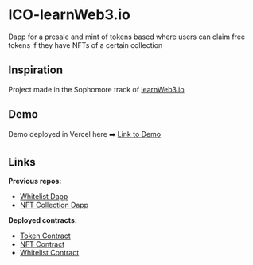 # ICO-learnWeb3.io
Dapp for a presale and mint of tokens based where users can claim free tokens if they have NFTs of a certain collection

## Inspiration

Project made in the Sophomore track of [learnWeb3.io](https://learnweb3.io/)

## Demo

Demo deployed in Vercel here :arrow_right: [Link to Demo](https://ico-learn-web3-io.vercel.app/)

## Links

<b>Previous repos:</b>
 - [Whitelist Dapp](https://github.com/santipu03/whitelist-dapp)
 - [NFT Collection Dapp](https://github.com/santipu03/NFT-Collection-learnWeb3.io)

<b>Deployed contracts: </b>
 - [Token Contract](https://goerli.etherscan.io/address/0x995058e46F5C1251AbBA3D75ac3cE277EC8F74Ee)
 - [NFT Contract](https://goerli.etherscan.io/address/0xf9f5DC5daa6D4126dDD375CE524fA7d70d773851)
 - [Whitelist Contract](https://goerli.etherscan.io/address/0x4393f7a1e47033a2b89d5bbA2c2d14C3C2a36D2e)
